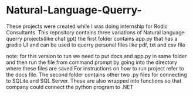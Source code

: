 # Natural-Language-Querry-
These projects were created while I was doing internship for Rodic Consultants.
This repository contains three variations of Natural language querry projects(like chat gpt)
the first folder contains app.py that has a gradio UI and can be used to querry personel files like pdf, txt and csv file

note: for this version to run we need to put docs and app.py in same folder and then run the file from command prompt by going into the directory where these files are saved
For instructions on how to run project refer to the docs file.
The second folder contains other two .py files for connecting to SQLite and SQL Server. These are also wrapped into functions so that company could connect the python program to .NET
